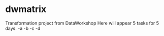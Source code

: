# dwmatrix
Transformation project from DataWorkshop
Here will appear 5 tasks for 5 days. 
-a
-b
-c
-d
